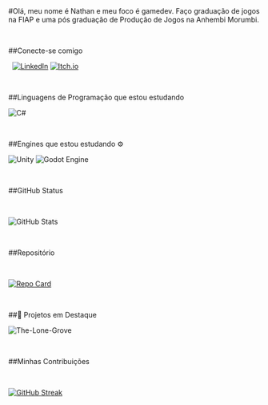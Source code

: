 
&nbsp;

#Olá, meu nome é Nathan e meu foco é gamedev. Faço graduação de jogos na FIAP e uma pós graduação de Produção de Jogos na Anhembi Morumbi. 

&nbsp;

##Conecte-se comigo

&nbsp;
[![LinkedIn](https://img.shields.io/badge/LinkedIn-000?style=for-the-badge&logo=linkedin&logoColor=0E76A8)](https://www.linkedin.com/in/nathan-soares-3a2621277/)
[![Itch.io](https://img.shields.io/badge/Itch-%23FF0B34.svg?style=for-the-badge&logo=Itch.io&logoColor=white)](https://sopinhagames.itch.io/)

&nbsp;

##Linguagens de Programação que estou estudando 

![C#](https://img.shields.io/badge/c%23-%23239120.svg?style=for-the-badge&logo=csharp&logoColor=white)

&nbsp;

##Engines que estou estudando ⚙️

![Unity](https://img.shields.io/badge/unity-%23000000.svg?style=for-the-badge&logo=unity&logoColor=white)
![Godot Engine](https://img.shields.io/badge/GODOT-%23FFFFFF.svg?style=for-the-badge&logo=godot-engine)

&nbsp;

##GitHub Status

&nbsp;

![GitHub Stats](https://github-readme-stats.vercel.app/api?username=nathansopgamedev&theme=transparent&bg_color=000&border_color=30A3DC&show_icons=true&icon_color=30A3DC&title_color=E94D5F&text_color=FFF)

&nbsp;

##Repositório

&nbsp;

[![Repo Card](https://github-readme-stats.vercel.app/api/pin/?username=nathansopgamedev&repo=dio-lab-open-source&bg_color=000&border_color=30A3DC&show_icons=true&icon_color=30A3DC&title_color=E94D5F&text_color=FFF)](https://github.com/SEUUSERNAME/SEUREPOSITORIO)

&nbsp;

##📌 Projetos em Destaque

![The-Lone-Grove](https://sopinhagames.itch.io/the-lone-grove)

&nbsp;


##Minhas Contribuições

&nbsp;

[![GitHub Streak](https://streak-stats.demolab.com/?user=nathansopgamedev&theme=bear&background=000&border=30A3DC&dates=FFF)](https://git.io/streak-stats)

&nbsp;
